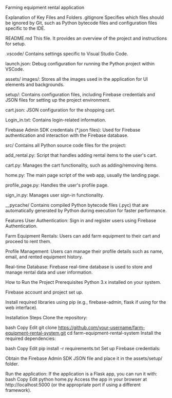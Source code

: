Farming equipment rental application

Explanation of Key Files and Folders
.gitignore
Specifies which files should be ignored by Git, such as Python bytecode files and configuration files specific to the IDE.

README.md
This file. It provides an overview of the project and instructions for setup.

.vscode/
Contains settings specific to Visual Studio Code.

launch.json: Debug configuration for running the Python project within VSCode.

assets/
images/: Stores all the images used in the application for UI elements and backgrounds.

setup/: Contains configuration files, including Firebase credentials and JSON files for setting up the project environment.

cart.json: JSON configuration for the shopping cart.

Login_in.txt: Contains login-related information.

Firebase Admin SDK credentials (*.json files): Used for Firebase authentication and interaction with the Firebase database.

src/
Contains all Python source code files for the project:

add_rental.py: Script that handles adding rental items to the user's cart.

cart.py: Manages the cart functionality, such as adding/removing items.

home.py: The main page script of the web app, usually the landing page.

profile_page.py: Handles the user's profile page.

sign_in.py: Manages user sign-in functionality.

__pycache/
Contains compiled Python bytecode files (.pyc) that are automatically generated by Python during execution for faster performance.

Features
User Authentication: Sign in and register users using Firebase Authentication.

Farm Equipment Rentals: Users can add farm equipment to their cart and proceed to rent them.

Profile Management: Users can manage their profile details such as name, email, and rented equipment history.

Real-time Database: Firebase real-time database is used to store and manage rental data and user information.

How to Run the Project
Prerequisites
Python 3.x installed on your system.

Firebase account and project set up.

Install required libraries using pip (e.g., firebase-admin, flask if using for the web interface).

Installation Steps
Clone the repository:

bash
Copy
Edit
git clone https://github.com/your-username/farm-equipment-rental-system.git
cd farm-equipment-rental-system
Install the required dependencies:

bash
Copy
Edit
pip install -r requirements.txt
Set up Firebase credentials:

Obtain the Firebase Admin SDK JSON file and place it in the assets/setup/ folder.

Run the application:
If the application is a Flask app, you can run it with:
bash
Copy
Edit
python home.py
Access the app in your browser at http://localhost:5000 (or the appropriate port if using a different framework).

